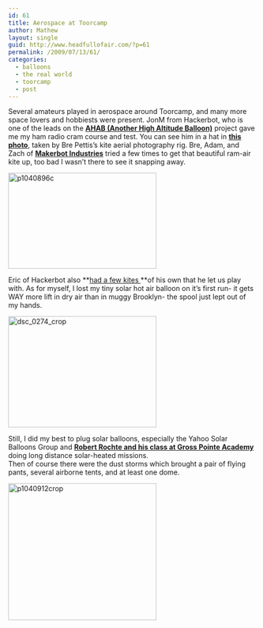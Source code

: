 ```yaml
---
id: 61
title: Aerospace at Toorcamp
author: Mathew
layout: single
guid: http://www.headfullofair.com/?p=61
permalink: /2009/07/13/61/
categories:
  - balloons
  - the real world
  - toorcamp
  - post
---
```

Several amateurs played in aerospace around Toorcamp, and many more space lovers and hobbiests were present. JonM from Hackerbot, who is one of the leads on the **[AHAB (Another High Altitude Balloon)][1]** project gave me my ham radio cram course and test. You can see him in a hat in **[this photo][2]**, taken by Bre Pettis&#8217;s kite aerial photography rig. Bre, Adam, and Zach of **[Makerbot Industries][3]** tried a few times to get that beautiful ram-air kite up, too bad I wasn&#8217;t there to see it snapping away.

<img class="alignnone size-medium wp-image-64" title="p1040896c" src="http://www.headfullofair.com/wp-content/uploads/2009/07/p1040896c-300x194.jpg" alt="p1040896c" width="300" height="194" />

Eric of Hackerbot also **[had a few kites ][4]**of his own that he let us play with. As for myself, I lost my tiny solar hot air balloon on it&#8217;s first run- it gets WAY more lift in dry air than in muggy Brooklyn- the spool just lept out of my hands.

<img class="size-medium wp-image-62 alignnone" title="my balloon, drifting away" src="http://www.headfullofair.com/wp-content/uploads/2009/07/dsc_0274_crop-300x225.jpg" alt="dsc_0274_crop" width="300" height="225" />

Still, I did my best to plug solar balloons, especially the Yahoo Solar Balloons Group and **[Robert Rochte and his class at Gross Pointe Academy][5]** doing long distance solar-heated missions.  
Then of course there were the dust storms which brought a pair of flying pants, several airborne tents, and at least one dome.

<img class="size-medium wp-image-63 alignnone" title="p1040912crop" src="http://www.headfullofair.com/wp-content/uploads/2009/07/p1040912crop-300x277.jpg" alt="p1040912crop" width="300" height="277" />

 [1]: www.hackerbotlabs.com/projects/the-ahab-missions/
 [2]: http://www.flickr.com/photos/bre/3694234621/sizes/o/
 [3]: http://www.makerbot.com/
 [4]: http://www.flickr.com/photos/javantea/3701154415/
 [5]: http://arhab.blogspot.com/